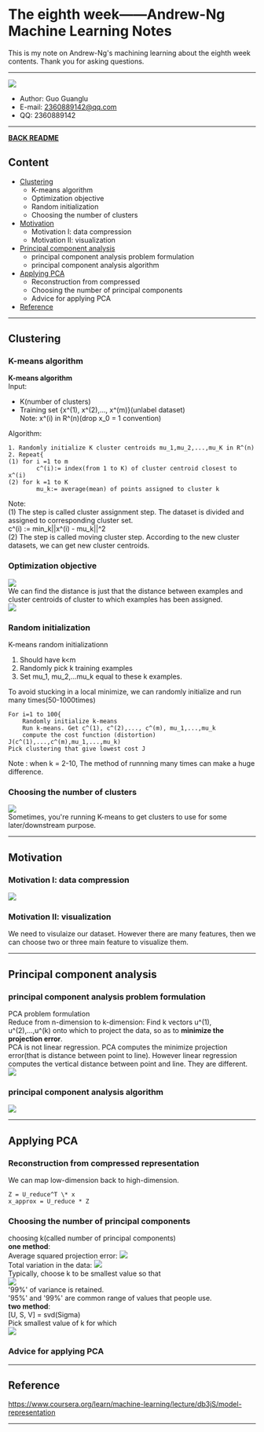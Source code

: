 # The eighth week——Andrew-Ng Machine Learning Notes  
This is my note on Andrew-Ng's machining learning about the eighth week contents. Thank you for asking questions.

***
[![](/picture/the_first_week/fig_ML.jpg)][Andrew-Ng-coursera]  
- Author: Guo Guanglu  
- E-mail: 2360889142@qq.com
- QQ: 2360889142  

*** 
[**BACK README**](README.md)  

## Content  
* [Clustering](#clustering)
	* K-means algorithm  
	* Optimization objective  
  	* Random initialization  
  	* Choosing the number of clusters  
* [Motivation](#motivation)  
	* Motivation I: data compression  
	* Motivation II: visualization    
* [Principal component analysis](#principal-component-analysis)  
	* principal component analysis problem formulation  
	* principal component analysis algorithm  
* [Applying PCA](#applying-pca)
	* Reconstruction from compressed  
	* Choosing the number of principal components  
	* Advice for applying PCA  
* [Reference](#reference)  

***  
Clustering  
----  
### K-means algorithm  
**K-means algorithm**  
Input:  
* K(number of clusters)  
* Training set {x^(1), x^(2),..., x^(m)}(unlabel dataset)  
Note: x^(i) in R^(n)(drop x_0 = 1 convention)  

Algorithm:
```
1. Randomly initialize K cluster centroids mu_1,mu_2,...,mu_K in R^(n)  
2. Repeat{  
(1)	for i =1 to m  
		c^(i):= index(from 1 to K) of cluster centroid closest to x^(i)  
(2)	for k =1 to K   
		mu_k:= average(mean) of points assigned to cluster k  
```  
Note:  
(1) The step is called cluster assignment step. The dataset is divided and assigned to corresponding cluster set.  
c^(i) := min_k||x^(i) - mu_k||^2  
(2) The step is called moving cluster step. According to the new cluster datasets, we can get new cluster centroids.  

### Optimization objective  
![](/picture/the_eighth_week/k_mean1.png)  
We can find the distance is just that the distance between examples and cluster centroids of cluster to which examples has been assigned.  
![](/picture/the_eighth_week/k_mean2.png)  
### Random initialization  
K-means random initializationn  
1. Should have k<m  
2. Randomly pick k training examples  
3. Set mu_1, mu_2,...mu_k equal to these k examples.  

To avoid stucking in a local minimize, we can randomly initialize and run many times(50-1000times)  
```
For i=1 to 100{
	Randomly initialize k-means  
	Run k-means. Get c^(1), c^(2),..., c^(m), mu_1,...,mu_k  
	compute the cost function (distortion)  J(c^(1),...,c^(m),mu_1,...,mu_k)  
Pick clustering that give lowest cost J
```
Note : when k = 2-10, The method of  runnning many times can make a huge difference.   
### Choosing the number of clusters  
![](/picture/the_eighth_week/k_mean2.png)  
Sometimes, you're running K-means to get clusters to use for some later/downstream purpose.  

***  
Motivation  
---  
### Motivation I: data compression  
![](/picture/the_eighth_week/data_compression.png)  

### Motivation II: visualization  
We need to visulaize our dataset. However there are many features, then we can choose two or three main feature to visualize them.  

***  
Principal component analysis  
---  
### principal component analysis problem formulation  
PCA problem formulation  
Reduce from n-dimension to k-dimension: Find k vectors u^(1), u^(2),...,u^(k) onto which to project the data, so as to **minimize the projection error**.  
PCA is not linear regression. PCA computes the minimize projection error(that is distance between point to line). However linear regression computes the vertical distance between point and line. They are different.  
![](/picture/the_eighth_week/pca1.png)  

### principal component analysis algorithm  
![](/picture/the_eighth_week/pca2.png)  
***  
Applying PCA  
---  
### Reconstruction from compressed representation  
We can map low-dimension  back to high-dimension.  
```
Z = U_reduce^T \* x  
x_approx = U_reduce * Z
```  
### Choosing the number of principal components  
choosing k(called number of principal components)  
**one method**:  
Average squared projection error: 
![](/picture/the_eighth_week/pca3.png)  
Total variation in the data: 
![](/picture/the_eighth_week/pca4.png)  
Typically, choose k to be smallest value so that  
![](/picture/the_eighth_week/pca5.png)  
'99%' of variance is retained.  
'95%' and '99%' are  common range of values that people use.  
**two method**:  
[U, S, V] = svd(Sigma)  
Pick smallest value of k for which  
![](/picture/the_eighth_week/pca6.png)  



### Advice for applying PCA  


***  
Reference  
----  
https://www.coursera.org/learn/machine-learning/lecture/db3jS/model-representation  

---------------------------------------------------------
[Andrew-Ng-coursera]:https://www.coursera.org/learn/machine-learning/lecture/db3jS/model-representation "Andrew Ng coursera"
